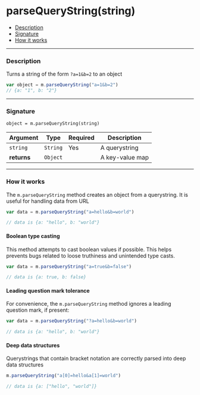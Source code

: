 # parseQueryString(string)

- [Description](#description)
- [Signature](#signature)
- [How it works](#how-it-works)

---

### Description

Turns a string of the form `?a=1&b=2` to an object

```javascript
var object = m.parseQueryString("a=1&b=2")
// {a: "1", b: "2"}
```

---

### Signature

`object = m.parseQueryString(string)`

Argument     | Type                                       | Required | Description
------------ | ------------------------------------------ | -------- | ---
`string`     | `String`                                   | Yes      | A querystring
**returns**  | `Object`                                   |          | A key-value map

---

### How it works

The `m.parseQueryString` method creates an object from a querystring. It is useful for handling data from URL

```javascript
var data = m.parseQueryString("a=hello&b=world")

// data is {a: "hello", b: "world"}
```

#### Boolean type casting

This method attempts to cast boolean values if possible. This helps prevents bugs related to loose truthiness and
unintended type casts.

```javascript
var data = m.parseQueryString("a=true&b=false")

// data is {a: true, b: false}
```

#### Leading question mark tolerance

For convenience, the `m.parseQueryString` method ignores a leading question mark, if present:

```javascript
var data = m.parseQueryString("?a=hello&b=world")

// data is {a: "hello", b: "world"}
```

#### Deep data structures

Querystrings that contain bracket notation are correctly parsed into deep data structures

```javascript
m.parseQueryString("a[0]=hello&a[1]=world")

// data is {a: ["hello", "world"]}
```
